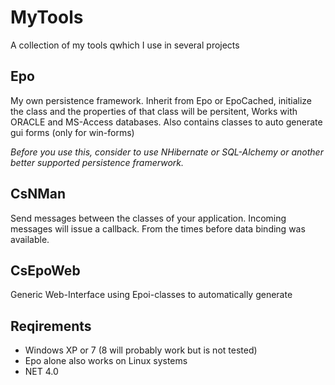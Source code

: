 MyTools
======

A collection of my tools qwhich I use in several projects

Epo
-------

My own persistence framework. Inherit from Epo or EpoCached, initialize the class and the properties of that class will be persitent,  Works with ORACLE and MS-Access databases.
Also contains classes to auto generate 
gui forms (only for win-forms)

*Before you use this, consider to use NHibernate or SQL-Alchemy or another better supported persistence framerwork.*

CsNMan
-------------

Send messages between the classes of your application. Incoming messages will issue a callback. From the times before data binding was available.


CsEpoWeb
-----------------

Generic Web-Interface using Epoi-classes to automatically generate


Reqirements
------------------

* Windows XP or 7 (8 will probably work but is not tested)
* Epo alone also works on Linux systems
* NET 4.0